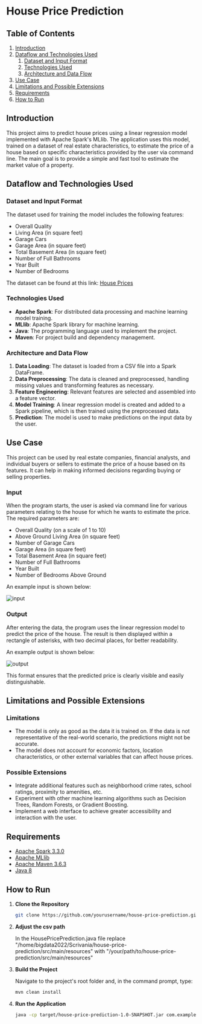 # House Price Prediction

## Table of Contents
1. [Introduction](#introduction)
2. [Dataflow and Technologies Used](#dataflow-and-technologies-used)
    1. [Dataset and Input Format](#dataset-and-input-format)
    2. [Technologies Used](#technologies-used)
    3. [Architecture and Data Flow](#architecture-and-data-flow)
3. [Use Case](#use-case)
4. [Limitations and Possible Extensions](#limitations-and-possible-extensions)
5. [Requirements](#requirements)
6. [How to Run](#how-to-run)

## Introduction
This project aims to predict house prices using a linear regression model implemented with Apache Spark's MLlib. The application uses this model, trained on a dataset of real estate characteristics, to estimate the price of a house based on specific characteristics provided by the user via command line. The main goal is to provide a simple and fast tool to estimate the market value of a property.

## Dataflow and Technologies Used

### Dataset and Input Format
The dataset used for training the model includes the following features:
- Overall Quality
- Living Area (in square feet)
- Garage Cars
- Garage Area (in square feet)
- Total Basement Area (in square feet)
- Number of Full Bathrooms
- Year Built
- Number of Bedrooms

The dataset can be found at this link: [House Prices](https://www.kaggle.com/competitions/house-prices-advanced-regression-techniques)

### Technologies Used
- **Apache Spark**: For distributed data processing and machine learning model training.
- **MLlib**: Apache Spark library for machine learning.
- **Java**: The programming language used to implement the project.
- **Maven**: For project build and dependency management.

### Architecture and Data Flow
1. **Data Loading**: The dataset is loaded from a CSV file into a Spark DataFrame.
2. **Data Preprocessing**: The data is cleaned and preprocessed, handling missing values and transforming features as necessary.
3. **Feature Engineering**: Relevant features are selected and assembled into a feature vector.
4. **Model Training**: A linear regression model is created and added to a Spark pipeline, which is then trained using the preprocessed data.
5. **Prediction**: The model is used to make predictions on the input data by the user.

## Use Case
This project can be used by real estate companies, financial analysts, and individual buyers or sellers to estimate the price of a house based on its features. It can help in making informed decisions regarding buying or selling properties.

### Input
When the program starts, the user is asked via command line for various parameters relating to the house for which he wants to estimate the price. The required parameters are:
- Overall Quality (on a scale of 1 to 10)
- Above Ground Living Area (in square feet)
- Number of Garage Cars
- Garage Area (in square feet)
- Total Basement Area (in square feet)
- Number of Full Bathrooms
- Year Built
- Number of Bedrooms Above Ground

An example input is shown below:

![input](https://github.com/user-attachments/assets/f87208c5-0c7d-4fb3-b72c-7a2b75e5dab8)

### Output
After entering the data, the program uses the linear regression model to predict the price of the house. The result is then displayed within a rectangle of asterisks, with two decimal places, for better readability.

An example output is shown below:

![output](https://github.com/user-attachments/assets/f8383fd6-9153-4162-933a-72a6cd57fb0d)

This format ensures that the predicted price is clearly visible and easily distinguishable.

## Limitations and Possible Extensions
### Limitations
- The model is only as good as the data it is trained on. If the data is not representative of the real-world scenario, the predictions might not be accurate.
- The model does not account for economic factors, location characteristics, or other external variables that can affect house prices.

### Possible Extensions
- Integrate additional features such as neighborhood crime rates, school ratings, proximity to amenities, etc.
- Experiment with other machine learning algorithms such as Decision Trees, Random Forests, or Gradient Boosting.
- Implement a web interface to achieve greater accessibility and interaction with the user.

## Requirements
- [Apache Spark 3.3.0](https://spark.apache.org/releases/spark-release-3-3-0.html)
- [Apache MLlib](https://spark.apache.org/mllib/)
- [Apache Maven 3.6.3](https://maven.apache.org/docs/3.6.3/release-notes.html)
- [Java 8](https://www.java.com/it/download/help/java8.html)

## How to Run
1. **Clone the Repository**
   ```bash
   git clone https://github.com/yourusername/house-price-prediction.git
2. **Adjust the csv path**
   
   In the HousePricePrediction.java file replace "/home/bigdata2022/Scrivania/house-price-prediction/src/main/resources" with "/your/path/to/house-price-prediction/src/main/resources" 

3. **Build the Project**

   Navigate to the project's root folder and, in the command prompt, type:
   ```bash
   mvn clean install
4. **Run the Application**
   ```bash
   java -cp target/house-price-prediction-1.0-SNAPSHOT.jar com.example.HousePricePrediction
